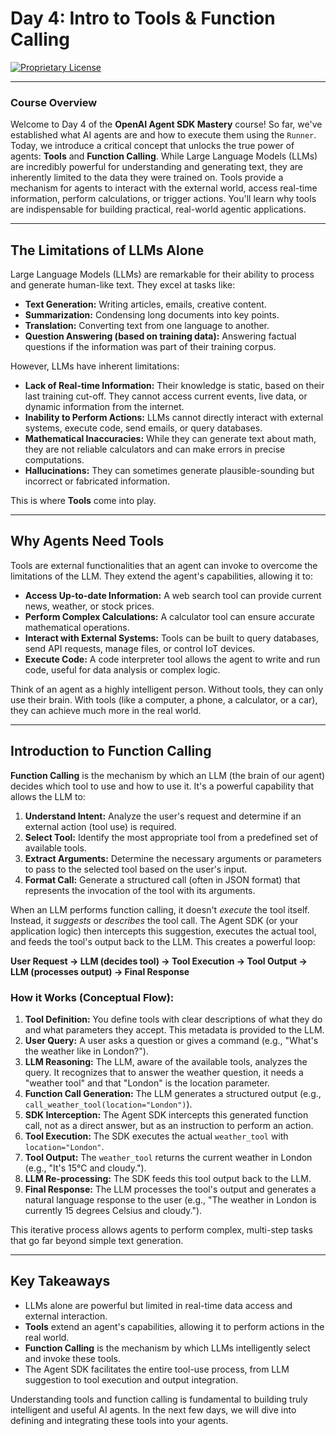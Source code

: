 # Day 4: Intro to Tools & Function Calling

[![Proprietary License](https://img.shields.io/badge/license-proprietary-red.svg)](../LICENSE)

---

### **Course Overview**

Welcome to Day 4 of the **OpenAI Agent SDK Mastery** course! So far, we've established what AI agents are and how to execute them using the `Runner`. Today, we introduce a critical concept that unlocks the true power of agents: **Tools** and **Function Calling**. While Large Language Models (LLMs) are incredibly powerful for understanding and generating text, they are inherently limited to the data they were trained on. Tools provide a mechanism for agents to interact with the external world, access real-time information, perform calculations, or trigger actions. You'll learn why tools are indispensable for building practical, real-world agentic applications.

---

## The Limitations of LLMs Alone

Large Language Models (LLMs) are remarkable for their ability to process and generate human-like text. They excel at tasks like:

*   **Text Generation:** Writing articles, emails, creative content.
*   **Summarization:** Condensing long documents into key points.
*   **Translation:** Converting text from one language to another.
*   **Question Answering (based on training data):** Answering factual questions if the information was part of their training corpus.

However, LLMs have inherent limitations:

*   **Lack of Real-time Information:** Their knowledge is static, based on their last training cut-off. They cannot access current events, live data, or dynamic information from the internet.
*   **Inability to Perform Actions:** LLMs cannot directly interact with external systems, execute code, send emails, or query databases.
*   **Mathematical Inaccuracies:** While they can generate text about math, they are not reliable calculators and can make errors in precise computations.
*   **Hallucinations:** They can sometimes generate plausible-sounding but incorrect or fabricated information.

This is where **Tools** come into play.

---

## Why Agents Need Tools

Tools are external functionalities that an agent can invoke to overcome the limitations of the LLM. They extend the agent's capabilities, allowing it to:

*   **Access Up-to-date Information:** A web search tool can provide current news, weather, or stock prices.
*   **Perform Complex Calculations:** A calculator tool can ensure accurate mathematical operations.
*   **Interact with External Systems:** Tools can be built to query databases, send API requests, manage files, or control IoT devices.
*   **Execute Code:** A code interpreter tool allows the agent to write and run code, useful for data analysis or complex logic.

Think of an agent as a highly intelligent person. Without tools, they can only use their brain. With tools (like a computer, a phone, a calculator, or a car), they can achieve much more in the real world.

---

## Introduction to Function Calling

**Function Calling** is the mechanism by which an LLM (the brain of our agent) decides which tool to use and how to use it. It's a powerful capability that allows the LLM to:

1.  **Understand Intent:** Analyze the user's request and determine if an external action (tool use) is required.
2.  **Select Tool:** Identify the most appropriate tool from a predefined set of available tools.
3.  **Extract Arguments:** Determine the necessary arguments or parameters to pass to the selected tool based on the user's input.
4.  **Format Call:** Generate a structured call (often in JSON format) that represents the invocation of the tool with its arguments.

When an LLM performs function calling, it doesn't *execute* the tool itself. Instead, it *suggests* or *describes* the tool call. The Agent SDK (or your application logic) then intercepts this suggestion, executes the actual tool, and feeds the tool's output back to the LLM. This creates a powerful loop:

**User Request -> LLM (decides tool) -> Tool Execution -> Tool Output -> LLM (processes output) -> Final Response**

### How it Works (Conceptual Flow):

1.  **Tool Definition:** You define tools with clear descriptions of what they do and what parameters they accept. This metadata is provided to the LLM.
2.  **User Query:** A user asks a question or gives a command (e.g., "What's the weather like in London?").
3.  **LLM Reasoning:** The LLM, aware of the available tools, analyzes the query. It recognizes that to answer the weather question, it needs a "weather tool" and that "London" is the location parameter.
4.  **Function Call Generation:** The LLM generates a structured output (e.g., `call_weather_tool(location="London")`).
5.  **SDK Interception:** The Agent SDK intercepts this generated function call, not as a direct answer, but as an instruction to perform an action.
6.  **Tool Execution:** The SDK executes the actual `weather_tool` with `location="London"`.
7.  **Tool Output:** The `weather_tool` returns the current weather in London (e.g., "It's 15°C and cloudy.").
8.  **LLM Re-processing:** The SDK feeds this tool output back to the LLM.
9.  **Final Response:** The LLM processes the tool's output and generates a natural language response to the user (e.g., "The weather in London is currently 15 degrees Celsius and cloudy.").

This iterative process allows agents to perform complex, multi-step tasks that go far beyond simple text generation.

---

## Key Takeaways

*   LLMs alone are powerful but limited in real-time data access and external interaction.
*   **Tools** extend an agent's capabilities, allowing it to perform actions in the real world.
*   **Function Calling** is the mechanism by which LLMs intelligently select and invoke these tools.
*   The Agent SDK facilitates the entire tool-use process, from LLM suggestion to tool execution and output integration.

Understanding tools and function calling is fundamental to building truly intelligent and useful AI agents. In the next few days, we will dive into defining and integrating these tools into your agents.